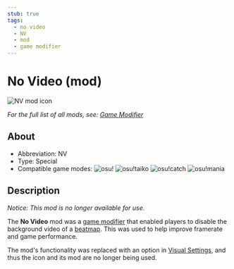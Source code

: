 ```yaml
---
stub: true
tags:
  - no video
  - NV
  - mod
  - game modifier
---
```


<!-- TODO:
- add score multiplier, caption, and shortcut key values -->

# No Video (mod)

![NV mod icon](/wiki/shared/mods/NV.png "No Video (NV) mod icon")

*For the full list of all mods, see: [Game Modifier](/wiki/Game_modifier)*

## About

- Abbreviation: NV
- Type: Special
- Compatible game modes: ![][osu!] ![][osu!taiko] ![][osu!catch] ![][osu!mania]

## Description

*Notice: This mod is no longer available for use.*

The **No Video** mod was a [game modifier](/wiki/Game_modifier) that enabled players to disable the background video of a [beatmap](/wiki/Beatmap). This was used to help improve framerate and game performance.

The mod's functionality was replaced with an option in [Visual Settings](/wiki/Client/Interface/Visual_settings), and thus the icon and its mod are no longer being used.

[osu!]: /wiki/shared/mode/osu.png "osu!"
[osu!taiko]: /wiki/shared/mode/taiko.png "osu!taiko"
[osu!catch]: /wiki/shared/mode/catch.png "osu!catch"
[osu!mania]: /wiki/shared/mode/mania.png "osu!mania"
